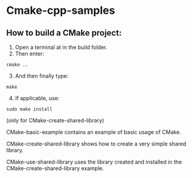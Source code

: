# Cmake-cpp-samples

## How to build a CMake project:
1. Open a terminal at in the build folder.
2. Then enter:
```
cmake ..
```

3. And then finally type: 

```
make
```

4. If applicable, use: 

```
sudo make install
``` 

(only for CMake-create-shared-library)


CMake-basic-example contains an example of basic usage of CMake.

CMake-create-shared-library shows how to create a very simple shared library.

CMake-use-shared-library uses the library created and installed in the CMake-create-shared-library example.

